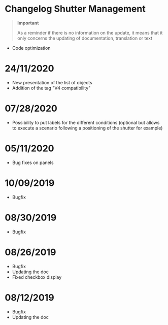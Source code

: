 # Changelog Shutter Management

>**Important**
>
>As a reminder if there is no information on the update, it means that it only concerns the updating of documentation, translation or text

- Code optimization

# 24/11/2020

- New presentation of the list of objects
- Addition of the tag "V4 compatibility"

# 07/28/2020

- Possibility to put labels for the different conditions (optional but allows to execute a scenario following a positioning of the shutter for example)

# 05/11/2020

- Bug fixes on panels

# 10/09/2019

- Bugfix

# 08/30/2019

- Bugfix

# 08/26/2019

- Bugfix
- Updating the doc
- Fixed checkbox display

# 08/12/2019

- Bugfix
- Updating the doc
